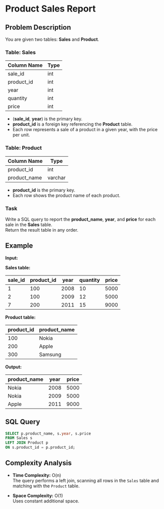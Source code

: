# Product Sales Report

## Problem Description

You are given two tables: **Sales** and **Product**.

### Table: Sales

| Column Name | Type |
|--------------|------|
| sale_id      | int  |
| product_id   | int  |
| year         | int  |
| quantity     | int  |
| price        | int  |

- (**sale_id**, **year**) is the primary key.  
- **product_id** is a foreign key referencing the **Product** table.  
- Each row represents a sale of a product in a given year, with the price per unit.

### Table: Product

| Column Name  | Type    |
|---------------|---------|
| product_id    | int     |
| product_name  | varchar |

- **product_id** is the primary key.  
- Each row shows the product name of each product.

### Task
Write a SQL query to report the **product_name**, **year**, and **price** for each sale in the **Sales** table.  
Return the result table in any order.

## Example

**Input:**

**Sales table:**

| sale_id | product_id | year | quantity | price |
|----------|-------------|------|-----------|--------|
| 1 | 100 | 2008 | 10 | 5000 |
| 2 | 100 | 2009 | 12 | 5000 |
| 7 | 200 | 2011 | 15 | 9000 |

**Product table:**

| product_id | product_name |
|-------------|--------------|
| 100 | Nokia |
| 200 | Apple |
| 300 | Samsung |

**Output:**

| product_name | year | price |
|---------------|------|--------|
| Nokia | 2008 | 5000 |
| Nokia | 2009 | 5000 |
| Apple | 2011 | 9000 |

## SQL Query

```sql
SELECT p.product_name, s.year, s.price
FROM Sales s
LEFT JOIN Product p
ON s.product_id = p.product_id;
```
## Complexity Analysis

- **Time Complexity:** O(n)  
  The query performs a left join, scanning all rows in the `Sales` table and matching with the `Product` table.

- **Space Complexity:** O(1)  
  Uses constant additional space.

